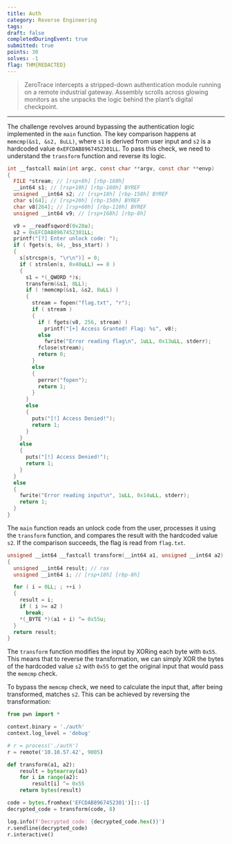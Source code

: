 ```yaml
---
title: Auth
category: Reverse Engineering
tags: 
draft: false
completedDuringEvent: true
submitted: true
points: 30
solves: -1
flag: THM{REDACTED}
---
```

> ZeroTrace intercepts a stripped-down authentication module running on a remote industrial gateway. Assembly scrolls across glowing monitors as she unpacks the logic behind the plant’s digital checkpoint.

---

The challenge revolves around bypassing the authentication logic implemented in the `main` function. The key comparison happens at `memcmp(&s1, &s2, 8uLL)`, where `s1` is derived from user input and `s2` is a hardcoded value `0xEFCDAB8967452301LL`. To pass this check, we need to understand the `transform` function and reverse its logic.

```c
int __fastcall main(int argc, const char **argv, const char **envp)
{
  FILE *stream; // [rsp+8h] [rbp-168h]
  __int64 s1; // [rsp+10h] [rbp-160h] BYREF
  unsigned __int64 s2; // [rsp+18h] [rbp-158h] BYREF
  char s[64]; // [rsp+20h] [rbp-150h] BYREF
  char v8[264]; // [rsp+60h] [rbp-110h] BYREF
  unsigned __int64 v9; // [rsp+168h] [rbp-8h]

  v9 = __readfsqword(0x28u);
  s2 = 0xEFCDAB8967452301LL;
  printf("[?] Enter unlock code: ");
  if ( fgets(s, 64, _bss_start) )
  {
    s[strcspn(s, "\r\n")] = 0;
    if ( strnlen(s, 0x40uLL) == 8 )
    {
      s1 = *(_QWORD *)s;
      transform(&s1, 8LL);
      if ( !memcmp(&s1, &s2, 8uLL) )
      {
        stream = fopen("flag.txt", "r");
        if ( stream )
        {
          if ( fgets(v8, 256, stream) )
            printf("[+] Access Granted! Flag: %s", v8);
          else
            fwrite("Error reading flag\n", 1uLL, 0x13uLL, stderr);
          fclose(stream);
          return 0;
        }
        else
        {
          perror("fopen");
          return 1;
        }
      }
      else
      {
        puts("[!] Access Denied!");
        return 1;
      }
    }
    else
    {
      puts("[!] Access Denied!");
      return 1;
    }
  }
  else
  {
    fwrite("Error reading input\n", 1uLL, 0x14uLL, stderr);
    return 1;
  }
}
```

The `main` function reads an unlock code from the user, processes it using the `transform` function, and compares the result with the hardcoded value `s2`. If the comparison succeeds, the flag is read from `flag.txt`.

```c
unsigned __int64 __fastcall transform(__int64 a1, unsigned __int64 a2)
{
  unsigned __int64 result; // rax
  unsigned __int64 i; // [rsp+18h] [rbp-8h]

  for ( i = 0LL; ; ++i )
  {
    result = i;
    if ( i >= a2 )
      break;
    *(_BYTE *)(a1 + i) ^= 0x55u;
  }
  return result;
}
```

The `transform` function modifies the input by XORing each byte with `0x55`. This means that to reverse the transformation, we can simply XOR the bytes of the hardcoded value `s2` with `0x55` to get the original input that would pass the `memcmp` check.

To bypass the `memcmp` check, we need to calculate the input that, after being transformed, matches `s2`. This can be achieved by reversing the transformation:

```py
from pwn import *

context.binary = './auth'
context.log_level = 'debug'

# r = process('./auth')
r = remote('10.10.57.42', 9005)

def transform(a1, a2):
    result = bytearray(a1)
    for i in range(a2):
        result[i] ^= 0x55
    return bytes(result)

code = bytes.fromhex('EFCDAB8967452301')[::-1]
decrypted_code = transform(code, 8)

log.info(f'Decrypted code: {decrypted_code.hex()}')
r.sendline(decrypted_code)
r.interactive()
```
